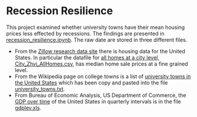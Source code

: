 # Recession Resilience
This project examined whether university towns have their mean housing prices less effected by recessions. The findings are presented in [recession_resilience.ipynb](https://github.com/iDataist/Recession-Resilience/blob/master/recession_resilience.ipynb). The raw date are stored in three different files. 

* From the [Zillow research data site](http://www.zillow.com/research/data/) there is housing data for the United States. In particular the datafile for [all homes at a city level](http://files.zillowstatic.com/research/public/City/City_Zhvi_AllHomes.csv), [City_Zhvi_AllHomes.csv](https://github.com/iDataist/Recession-Resilience/blob/master/City_Zhvi_AllHomes.csv), has median home sale prices at a fine grained level.
* From the Wikipedia page on college towns is a list of [university towns in the United States](https://en.wikipedia.org/wiki/List_of_college_towns#College_towns_in_the_United_States) which has been copy and pasted into the file [university_towns.txt](https://github.com/iDataist/Recession-Resilience/blob/master/university_towns.txt).
* From Bureau of Economic Analysis, US Department of Commerce, the [GDP over time](http://www.bea.gov/national/index.htm#gdp) of the United States in quarterly intervals is in the file [gdplev.xls](https://github.com/iDataist/Recession-Resilience/blob/master/gdplev.xls). 
